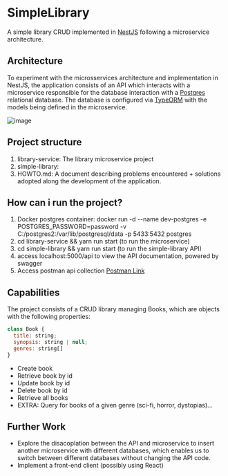 # SimpleLibrary

A simple library CRUD implemented in [NestJS](https://nestjs.com/) following a microservice architecture.

## Architecture
To experiment with the microsservices architecture and implementation in NestJS, the application consists of an API which interacts with a microservice responsible for the database interaction with a [Postgres](https://www.postgresql.org/) relational database. The database is configured via [TypeORM](https://typeorm.io/#/) with the models being defined in the microservice.

![image](https://user-images.githubusercontent.com/37940382/150658479-d8311931-e618-42b7-b760-cd623403caf6.png)

## Project structure
1. library-service: The library microservice project
2. simple-library: 
3. HOWTO.md: A document describing problems encountered  + solutions adopted along the development of the application.

## How can i run the project?
1. Docker postgres container: docker run -d --name dev-postgres -e POSTGRES_PASSWORD=password -v C:/postgres2:/var/lib/postgresql/data -p 5433:5432 postgres
2. cd library-service && yarn run start (to run the microservice)
3. cd simple-library && yarn run start (to run the simple-library API)
4. access localhost:5000/api to view the API documentation, powered by swagger
5. Access postman api collection [Postman Link](https://www.postman.com/matheuswoeffel/workspace/simplelibrary/collection/13236172-797bc1ed-9bdb-402b-8c16-87187cfea67d)

## Capabilities
The project consists of a CRUD library managing Books, which are objects with the following properties:
```javascript
class Book {
  title: string;
  synopsis: string | null;
  genres: string[]
}
```
- Create book
- Retrieve book by id
- Update book by id
- Delete book by id
- Retrieve all books
- EXTRA: Query for books of a given genre (sci-fi, horror, dystopias)...

## Further Work
- Explore the disacoplation between the API and microservice to insert another microservice with different databases, which enables us to switch between different databases without changing the API code.
- Implement a front-end client (possibly using React)


